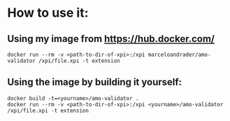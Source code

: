 
# How to use it:

## Using my image from https://hub.docker.com/

    docker run --rm -v <path-to-dir-of-xpi>:/xpi marceloandrader/amo-validator /xpi/file.xpi -t extension 


## Using the image by building it yourself:

    docker build -t=<yourname>/amo-validator .
    docker run --rm -v <path-to-dir-of-xpi>:/xpi <yourname>/amo-validator /xpi/file.xpi -t extension 

